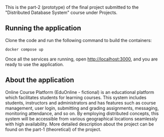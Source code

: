 This is the part-2 (prototype) of the final project submitted to the "Distributed Database System" course under Projects.

## Running the application

Clone the code and run the following command to build the containers:

```bash
docker compose up
```

Once all the services are running, open [http://localhost:3000](http://localhost:3000), and you are ready to use the application.

## About the application

Online Course Platform (EduOnline - fictional) is an educational platform which facilitates students for learning courses. This system includes students, instructors and administrators and has features such as course management, user login, submitting and grading assignments, messaging, monitoring attendance, and so on. By employing distributed concepts, this system will be accessible from various geographical locations seamlessly with high availability. More detailed description about the project can be found on the part-1 (theoretical) of the project.